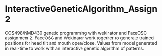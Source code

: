 # InteractiveGeneticAlgorithm_Assign2
COS498/NMD430 genetic programming with wekinator and FaceOSC assignment 2. 
FaceOSC and Wekinator work together to generate trained positions for head tilt and mouth open/close. 
Values from model generated in real-time to work with an interactive genetic algorithm of patterns.
